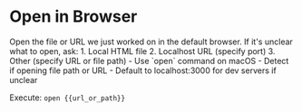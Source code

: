 # Open in Browser

<instruction>
Open the file or URL we just worked on in the default browser.
</instruction>

<context>
If it's unclear what to open, ask:
1. Local HTML file
2. Localhost URL (specify port)
3. Other (specify URL or file path)
</context>

<constraints>
- Use `open` command on macOS
- Detect if opening file path or URL
- Default to localhost:3000 for dev servers if unclear
</constraints>

Execute: `open {{url_or_path}}`